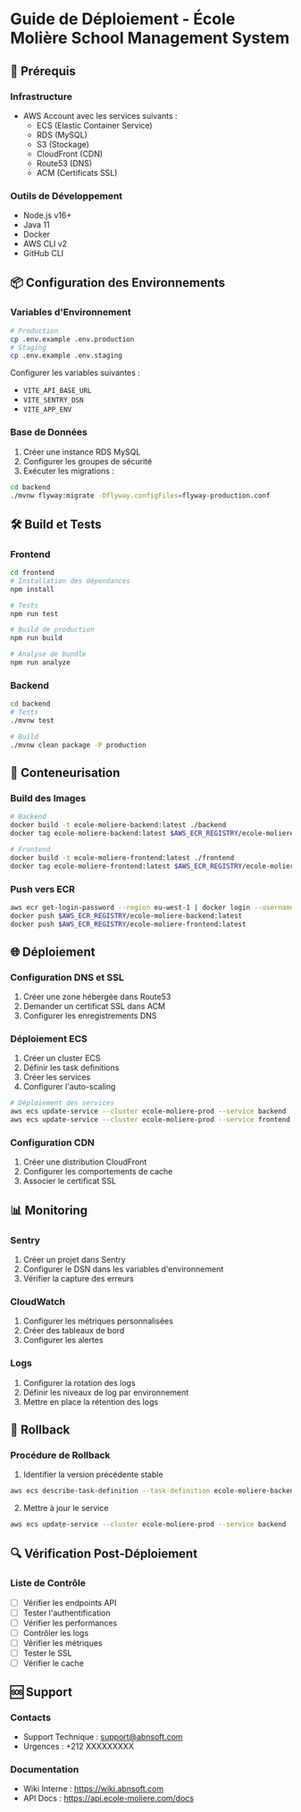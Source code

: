 # Guide de Déploiement - École Molière School Management System

## 🚀 Prérequis

### Infrastructure
- AWS Account avec les services suivants :
  - ECS (Elastic Container Service)
  - RDS (MySQL)
  - S3 (Stockage)
  - CloudFront (CDN)
  - Route53 (DNS)
  - ACM (Certificats SSL)

### Outils de Développement
- Node.js v16+
- Java 11
- Docker
- AWS CLI v2
- GitHub CLI

## 📦 Configuration des Environnements

### Variables d'Environnement
```bash
# Production
cp .env.example .env.production
# Staging
cp .env.example .env.staging
```

Configurer les variables suivantes :
- `VITE_API_BASE_URL`
- `VITE_SENTRY_DSN`
- `VITE_APP_ENV`

### Base de Données
1. Créer une instance RDS MySQL
2. Configurer les groupes de sécurité
3. Exécuter les migrations :
```bash
cd backend
./mvnw flyway:migrate -Dflyway.configFiles=flyway-production.conf
```

## 🛠 Build et Tests

### Frontend
```bash
cd frontend
# Installation des dépendances
npm install

# Tests
npm run test

# Build de production
npm run build

# Analyse de bundle
npm run analyze
```

### Backend
```bash
cd backend
# Tests
./mvnw test

# Build
./mvnw clean package -P production
```

## 🐳 Conteneurisation

### Build des Images
```bash
# Backend
docker build -t ecole-moliere-backend:latest ./backend
docker tag ecole-moliere-backend:latest $AWS_ECR_REGISTRY/ecole-moliere-backend:latest

# Frontend
docker build -t ecole-moliere-frontend:latest ./frontend
docker tag ecole-moliere-frontend:latest $AWS_ECR_REGISTRY/ecole-moliere-frontend:latest
```

### Push vers ECR
```bash
aws ecr get-login-password --region eu-west-1 | docker login --username AWS --password-stdin $AWS_ECR_REGISTRY
docker push $AWS_ECR_REGISTRY/ecole-moliere-backend:latest
docker push $AWS_ECR_REGISTRY/ecole-moliere-frontend:latest
```

## 🌐 Déploiement

### Configuration DNS et SSL
1. Créer une zone hébergée dans Route53
2. Demander un certificat SSL dans ACM
3. Configurer les enregistrements DNS

### Déploiement ECS
1. Créer un cluster ECS
2. Définir les task definitions
3. Créer les services
4. Configurer l'auto-scaling

```bash
# Déploiement des services
aws ecs update-service --cluster ecole-moliere-prod --service backend --force-new-deployment
aws ecs update-service --cluster ecole-moliere-prod --service frontend --force-new-deployment
```

### Configuration CDN
1. Créer une distribution CloudFront
2. Configurer les comportements de cache
3. Associer le certificat SSL

## 📊 Monitoring

### Sentry
1. Créer un projet dans Sentry
2. Configurer le DSN dans les variables d'environnement
3. Vérifier la capture des erreurs

### CloudWatch
1. Configurer les métriques personnalisées
2. Créer des tableaux de bord
3. Configurer les alertes

### Logs
1. Configurer la rotation des logs
2. Définir les niveaux de log par environnement
3. Mettre en place la rétention des logs

## 🔄 Rollback

### Procédure de Rollback
1. Identifier la version précédente stable
```bash
aws ecs describe-task-definition --task-definition ecole-moliere-backend:PREVIOUS_VERSION
```

2. Mettre à jour le service
```bash
aws ecs update-service --cluster ecole-moliere-prod --service backend --task-definition ecole-moliere-backend:PREVIOUS_VERSION
```

## 🔍 Vérification Post-Déploiement

### Liste de Contrôle
- [ ] Vérifier les endpoints API
- [ ] Tester l'authentification
- [ ] Vérifier les performances
- [ ] Contrôler les logs
- [ ] Vérifier les métriques
- [ ] Tester le SSL
- [ ] Vérifier le cache

## 🆘 Support

### Contacts
- Support Technique : support@abnsoft.com
- Urgences : +212 XXXXXXXXX

### Documentation
- Wiki Interne : https://wiki.abnsoft.com
- API Docs : https://api.ecole-moliere.com/docs
